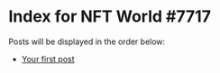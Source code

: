 # Index for NFT World #7717
Posts will be displayed in the order below:

- [Your first post](./001-first.md)

